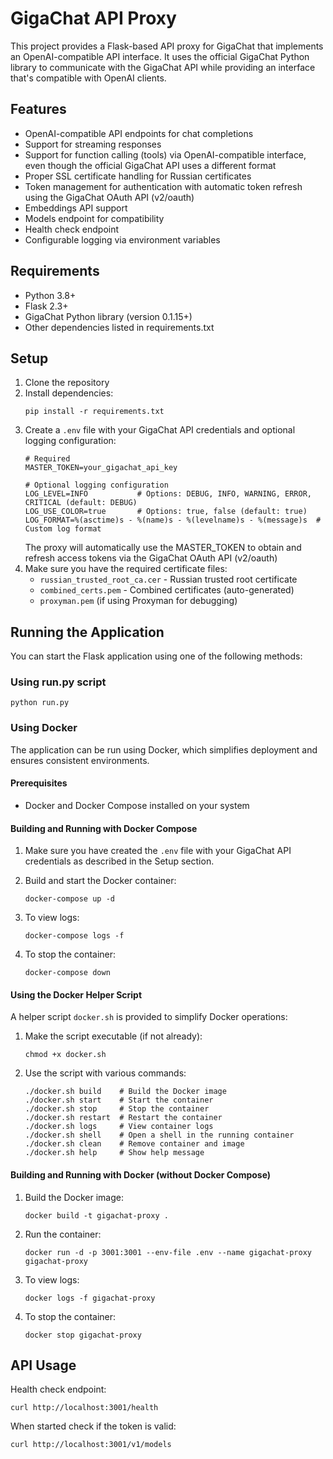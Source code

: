 # GigaChat API Proxy

This project provides a Flask-based API proxy for GigaChat that implements an OpenAI-compatible API interface. It uses the official GigaChat Python library to communicate with the GigaChat API while providing an interface that's compatible with OpenAI clients.

## Features

- OpenAI-compatible API endpoints for chat completions
- Support for streaming responses
- Support for function calling (tools) via OpenAI-compatible interface, even though the official GigaChat API uses a different format
- Proper SSL certificate handling for Russian certificates
- Token management for authentication with automatic token refresh using the GigaChat OAuth API (v2/oauth)
- Embeddings API support
- Models endpoint for compatibility
- Health check endpoint
- Configurable logging via environment variables

## Requirements

- Python 3.8+
- Flask 2.3+
- GigaChat Python library (version 0.1.15+)
- Other dependencies listed in requirements.txt

## Setup

1. Clone the repository
2. Install dependencies:
   ```
   pip install -r requirements.txt
   ```
3. Create a `.env` file with your GigaChat API credentials and optional logging configuration:
   ```
   # Required
   MASTER_TOKEN=your_gigachat_api_key

   # Optional logging configuration
   LOG_LEVEL=INFO           # Options: DEBUG, INFO, WARNING, ERROR, CRITICAL (default: DEBUG)
   LOG_USE_COLOR=true       # Options: true, false (default: true)
   LOG_FORMAT=%(asctime)s - %(name)s - %(levelname)s - %(message)s  # Custom log format
   ```
   The proxy will automatically use the MASTER_TOKEN to obtain and refresh access tokens via the GigaChat OAuth API (v2/oauth)
4. Make sure you have the required certificate files:
   - `russian_trusted_root_ca.cer` - Russian trusted root certificate
   - `combined_certs.pem` - Combined certificates (auto-generated)
   - `proxyman.pem` (if using Proxyman for debugging)

## Running the Application

You can start the Flask application using one of the following methods:

### Using run.py script
```
python run.py
```

### Using Docker

The application can be run using Docker, which simplifies deployment and ensures consistent environments.

#### Prerequisites
- Docker and Docker Compose installed on your system

#### Building and Running with Docker Compose

1. Make sure you have created the `.env` file with your GigaChat API credentials as described in the Setup section.

2. Build and start the Docker container:
   ```
   docker-compose up -d
   ```

3. To view logs:
   ```
   docker-compose logs -f
   ```

4. To stop the container:
   ```
   docker-compose down
   ```

#### Using the Docker Helper Script

A helper script `docker.sh` is provided to simplify Docker operations:

1. Make the script executable (if not already):
   ```
   chmod +x docker.sh
   ```

2. Use the script with various commands:
   ```
   ./docker.sh build    # Build the Docker image
   ./docker.sh start    # Start the container
   ./docker.sh stop     # Stop the container
   ./docker.sh restart  # Restart the container
   ./docker.sh logs     # View container logs
   ./docker.sh shell    # Open a shell in the running container
   ./docker.sh clean    # Remove container and image
   ./docker.sh help     # Show help message
   ```

#### Building and Running with Docker (without Docker Compose)

1. Build the Docker image:
   ```
   docker build -t gigachat-proxy .
   ```

2. Run the container:
   ```
   docker run -d -p 3001:3001 --env-file .env --name gigachat-proxy gigachat-proxy
   ```

3. To view logs:
   ```
   docker logs -f gigachat-proxy
   ```

4. To stop the container:
   ```
   docker stop gigachat-proxy
   ```

## API Usage

Health check endpoint:
```
curl http://localhost:3001/health
```

When started check if the token is valid:
```
curl http://localhost:3001/v1/models
```

